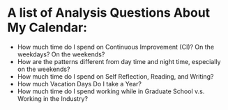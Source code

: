 # A list of Analysis Questions About My Calendar:

* How much time do I spend on Continuous Improvement (CI)? On the weekdays? On the weekends?
* How are the patterns different from day time and night time, especially on the weekends?
* How much time do I spend on Self Reflection, Reading, and Writing?
* How much Vacation Days Do I take a Year?
* How much time do I spend working while in Graduate School v.s. Working in the Industry?
